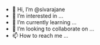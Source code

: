 - 👋 Hi, I’m @sivarajane
- 👀 I’m interested in ...
- 🌱 I’m currently learning ...
- 💞️ I’m looking to collaborate on ...
- 📫 How to reach me ...

<!---
sivarajane/sivarajane is a ✨ special ✨ repository because its `README.md` (this file) appears on your GitHub profile.
You can click the Preview link to take a look at your changes.
--->
